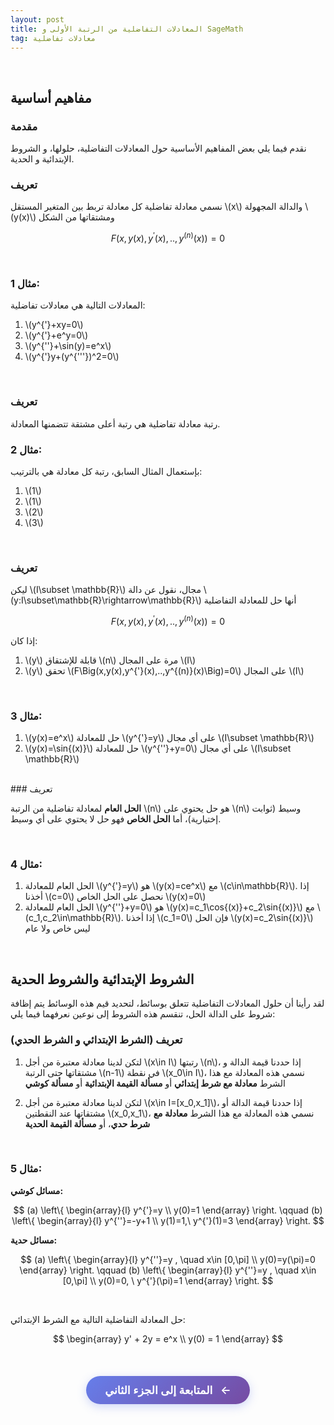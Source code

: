 ```yaml
---
layout: post
title: المعادلات التفاضلية من الرتبة الأولى و SageMath
tag: معادلات تفاضلية
---
```


<br>

## مفاهيم أساسية

### مقدمة

نقدم فيما يلي بعض المفاهيم الأساسية حول المعادلات التفاضلية، حلولها، و الشروط الإبتدائية و الحدية.

### تعريف

نسمي معادلة تفاضلیة كل معادلة تربط بین المتغیر المستقل \\(x\\) والدالة المجھولة \\(y(x)\\) ومشتقاتھا من الشكل

$$F\Big(x,y(x),y^{'}(x),..,y^{(n)}(x)\Big)=0$$

<br>

### مثال 1:

المعادلات التالية هي معادلات تفاضلية:

1. \\(y^{'}+xy=0\\)
2. \\(y^{'}+e^y=0\\)
3. \\(y^{''}+\sin(y)=e^x\\)
4. \\(y^{'}y+(y^{'''})^2=0\\)

<br>

### تعريف

رتبة معادلة تفاضلیة ھي رتبة أعلى مشتقة تتضمنھا المعادلة.

### مثال 2:

بإستعمال المثال السابق، رتبة كل معادلة هي بالترتيب:

1. \\(1\\)
2. \\(1\\)
3. \\(2\\)
4. \\(3\\)

<br>

### تعريف

ليكن \\(I\subset \mathbb{R}\\) مجال، نقول عن دالة \\(y:I\subset\mathbb{R}\rightarrow\mathbb{R}\\) أنها حل للمعادلة التفاضلية 

$$F\Big(x,y(x),y^{'}(x),..,y^{(n)}(x)\Big)=0$$

إذا كان:

1. \\(y\\) قابلة للإشتقاق \\(n\\) مرة على المجال \\(I\\)
2. \\(y\\) تحقق \\(F\Big(x,y(x),y^{'}(x),..,y^{(n)}(x)\Big)=0\\) على المجال \\(I\\)

<br>

### مثال 3:

1. \\(y(x)=e^x\\) حل للمعادلة \\(y^{'}=y\\) على أي مجال \\(I\subset \mathbb{R}\\)
2. \\(y(x)=\sin{(x)}\\) حل للمعادلة \\(y^{''}+y=0\\) على أي مجال \\(I\subset \mathbb{R}\\)



<br>
### تعريف

**الحل العام** لمعادلة تفاضلية من الرتبة \\(n\\) هو حل يحتوي على \\(n\\) وسيط (ثوابت إختيارية)، أما **الحل الخاص** فهو حل لا يحتوي على أي وسيط.

<br>

### مثال 4:

1. الحل العام للمعادلة \\(y^{'}=y\\) هو \\(y(x)=ce^x\\) مع \\(c\in\mathbb{R}\\). إذا أخذنا \\(c=0\\) نحصل على الحل الخاص \\(y(x)=0\\)
2. الحل العام للمعادلة \\(y^{''}+y=0\\) هو \\(y(x)=c_1\cos{(x)}+c_2\sin{(x)}\\) مع \\(c_1,c_2\in\mathbb{R}\\). إذا أخذنا \\(c_1=0\\) فإن الحل \\(y(x)=c_2\sin{(x)}\\) ليس خاص ولا عام

<br>

## الشروط الإبتدائية والشروط الحدية

لقد رأينا أن حلول المعادلات التفاضلية تتعلق بوسائط، لتحديد قيم هذه الوسائط يتم إظافة شروط على الدالة الحل، تنقسم هذه الشروط إلى نوعين نعرفهما فيما يلي:

### تعريف (الشرط الإبتدائي و الشرط الحدي)

1. لتكن لدينا معادلة معتبرة من أجل \\(x\in I\\) رتبتها \\(n\\)، إذا حددنا قيمة الدالة و مشتقاتها حتى الرتبة \\(n-1\\) في نقطة \\(x_0\in I\\)، نسمي هذه المعادلة مع هذا الشرط **معادلة مع شرط إبتدائي** أو **مسألة القيمة الإبتدائية** أو **مسألة كوشي**

2. لتكن لدينا معادلة معتبرة من أجل \\(x\in I=[x_0,x_1]\\)، إذا حددنا قيمة الدالة أو مشتقاتها عند النقطتين \\(x_0,x_1\\)، نسمي هذه المعادلة مع هذا الشرط **معادلة مع شرط حدي**، أو **مسألة القيمة الحدية**

<br>

### مثال 5:

**مسائل كوشي:**

$$
(a) \left\{ \begin{array}{l}
y^{'}=y \\
y(0)=1
\end{array} \right.
\qquad
(b) \left\{ \begin{array}{l}
y^{''}=-y+1 \\
y(1)=1,\ y^{'}(1)=3
\end{array} \right.
$$

**مسائل حدية:**

$$
(a) \left\{ \begin{array}{l}
y^{''}=y , \quad x\in [0,\pi] \\
y(0)=y(\pi)=0
\end{array} \right.
\qquad
(b) \left\{ \begin{array}{l}
y^{''}=y , \quad x\in [0,\pi] \\
y(0)=0, \ y^{'}(\pi)=1
\end{array} \right.
$$

<br>


حل المعادلة التفاضلية التالية مع الشرط الإبتدائي:

$$
\begin{array}
y' + 2y = e^x \\
y(0) = 1
\end{array}
$$

<div class="sage">
  <script type="text/x-sage">
x = var("x")
y = function('y')(x)
eq = diff(y,x) + 2*y == exp(x) #تعريف المعادلة
solution = desolve(eq, y, ics=[0, 1]) #حل المعادلة مع الشرط الإبتدائي
print("\nالحل:")
%display latex
solution
  </script>
</div>

<br>








<style>
.continue-btn {
    background: linear-gradient(135deg, #667eea, #764ba2);
    color: white;
    border: none;
    padding: 12px 30px;
    border-radius: 25px;
    font-size: 1.1rem;
    font-weight: 600;
    cursor: pointer;
    transition: all 0.3s ease;
    box-shadow: 0 4px 15px rgba(102, 126, 234, 0.3);
    text-decoration: none;
    display: inline-block;
    margin: 20px 0;
}

.continue-btn:hover {
    transform: translateY(-2px);
    box-shadow: 0 6px 20px rgba(102, 126, 234, 0.4);
}

.continue-btn .arrow {
    margin-left: 8px;
    transition: transform 0.3s ease;
}

.continue-btn:hover .arrow {
    transform: translateX(3px);
}
</style>

<div style="text-align: center;">
    <a href="https://bmdz1.github.io/Diff_equa1/" class="continue-btn">
        المتابعة إلى الجزء الثاني <span class="arrow">←</span>
    </a>
</div>


